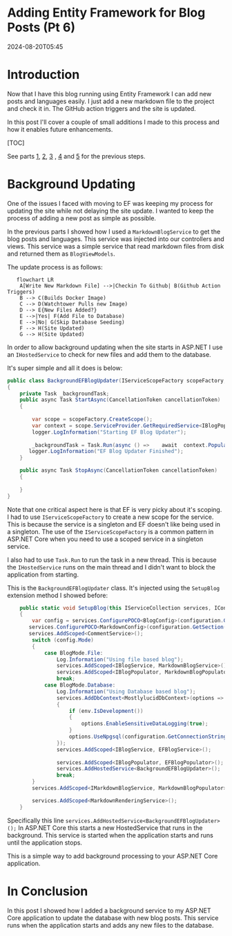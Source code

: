 ﻿# Adding Entity Framework for Blog Posts (Pt 6)
<!--category-- ASP.NET, Entity Framework -->
<datetime class="hidden">2024-08-20T05:45</datetime>

# Introduction
Now that I have this blog running using Entity Framework I can add new posts and languages easily. I just add a new markdown file to the project and check it in. The GitHub action triggers and the site is updated.

In this post I'll cover a couple of small additions I made to this process and how it enables future enhancements. 

[TOC]

See parts [1](/blog/addingentityframeworkforblogpostspt1), [2](/blog/addingentityframeworkforblogpostspt2), [3](/blog/addingentityframeworkforblogpostspt3) , [4](/blog/addingentityframeworkforblogpostspt4) and [5](/blog/addingentityframeworkforblogpostspt5) for the previous steps.


# Background Updating
One of the issues I faced with moving to EF was keeping my process for updating the site while not delaying the site update. I wanted to keep the process of adding a new post as simple as possible.

In the previous parts I showed how I used a `MarkdownBlogService` to get the blog posts and languages. This service was injected into our controllers and views. This service was a simple service that read markdown files from disk and returned them as `BlogViewModels`.

The update process is as follows:

```mermaid 
   flowchart LR
    A[Write New Markdown File] -->|Checkin To Github| B(Github Action Triggers)
    B --> C(Builds Docker Image)
    C --> D(Watchtower Pulls new Image)
    D --> E{New Files Added?}
    E -->|Yes| F(Add File to Database)
    E -->|No| G(Skip Database Seeding)
    F --> H(Site Updated)
    G --> H(Site Updated)

```

In order to allow background updating when the site starts in ASP.NET I use an  `IHostedService` to check for new files and add them to the database. 

It's super simple and all it does is below:
```csharp
public class BackgroundEFBlogUpdater(IServiceScopeFactory scopeFactory, ILogger<BackgroundEFBlogUpdater> logger) : IHostedService
{
    private Task _backgroundTask;
    public async Task StartAsync(CancellationToken cancellationToken)
    {
       
        var scope = scopeFactory.CreateScope();
        var context = scope.ServiceProvider.GetRequiredService<IBlogPopulator>();
        logger.LogInformation("Starting EF Blog Updater");
      
        _backgroundTask = Task.Run(async () =>    await  context.Populate(), cancellationToken);
       logger.LogInformation("EF Blog Updater Finished");
    }

    public async Task StopAsync(CancellationToken cancellationToken)
    {
        
    }
}
```
Note that one critical aspect here is that EF is very picky about it's scoping. I had to use `IServiceScopeFactory` to create a new scope for the service. This is because the service is a singleton and EF doesn't like being used in a singleton.
The use of the `IServiceScopeFactory` is a common pattern in ASP.NET Core when you need to use a scoped service in a singleton service.

I also had to use `Task.Run` to run the task in a new thread. This is because the `IHostedService` runs on the main thread and I didn't want to block the application from starting.


This is the `BackgroundEFBlogUpdater` class. It's injected using the `SetupBlog` extension method I showed before:
```csharp
    public static void SetupBlog(this IServiceCollection services, IConfiguration configuration, IWebHostEnvironment env)
    {
        var config = services.ConfigurePOCO<BlogConfig>(configuration.GetSection(BlogConfig.Section));
       services.ConfigurePOCO<MarkdownConfig>(configuration.GetSection(MarkdownConfig.Section));
       services.AddScoped<CommentService>();
        switch (config.Mode)
        {
            case BlogMode.File:
                Log.Information("Using file based blog");
                services.AddScoped<IBlogService, MarkdownBlogService>();
                services.AddScoped<IBlogPopulator, MarkdownBlogPopulator>();
                break;
            case BlogMode.Database:
                Log.Information("Using Database based blog");
                services.AddDbContext<MostlylucidDbContext>(options =>
                {
                    if (env.IsDevelopment())
                    {
                        options.EnableSensitiveDataLogging(true);
                    }
                    options.UseNpgsql(configuration.GetConnectionString("DefaultConnection"));
                });
                services.AddScoped<IBlogService, EFBlogService>();
            
                services.AddScoped<IBlogPopulator, EFBlogPopulator>();
                services.AddHostedService<BackgroundEFBlogUpdater>();
                break;
        }
        services.AddScoped<IMarkdownBlogService, MarkdownBlogPopulator>();

        services.AddScoped<MarkdownRenderingService>();
    }
```

Specifically this line `services.AddHostedService<BackgroundEFBlogUpdater>();`
In ASP.NET Core this starts a new HostedService that runs in the background. This service is started when the application starts and runs until the application stops.

This is a simple way to add background processing to your ASP.NET Core application.

# In Conclusion
In this post I showed how I added a background service to my ASP.NET Core application to update the database with new blog posts. This service runs when the application starts and adds any new files to the database.